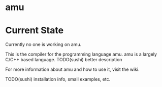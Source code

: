 # amu

# Current State
Currently no one is working on amu.

This is the compiler for the programming language amu. amu is a largely C/C++ based language.
TODO(sushi) better description

For more information about amu and how to use it, visit the wiki.

TODO(sushi) installation info, small examples, etc.
